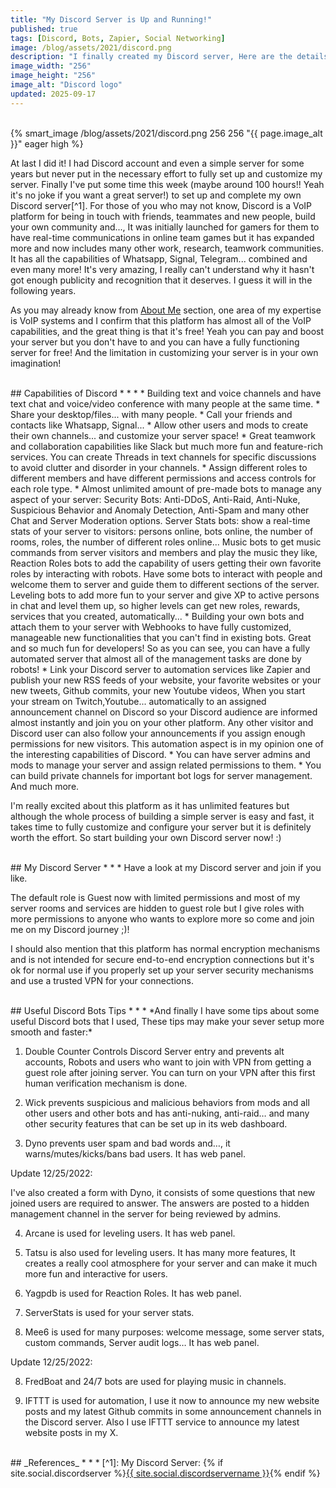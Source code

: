 ```yaml
---
title: "My Discord Server is Up and Running!"
published: true
tags: [Discord, Bots, Zapier, Social Networking]
image: /blog/assets/2021/discord.png
description: "I finally created my Discord server, Here are the details."
image_width: "256"
image_height: "256"
image_alt: "Discord logo"
updated: 2025-09-17
---
```


<br>
{% smart_image /blog/assets/2021/discord.png 256 256 "{{ page.image_alt }}" eager high %}
<br>

At last I did it! I had Discord account and even a simple server for some years but never put in the necessary effort to fully set up and customize my server. Finally I've put some time this week (maybe around 100 hours!! Yeah it's no joke if you want a great server!) to set up and complete my own Discord server[^1].
For those of you who may not know, Discord is a VoIP platform for being in touch with friends, teammates and new people, build your own community and..., It was initially launched for gamers for them to have real-time communications in online team games but it has expanded more and now includes many other work, research, teamwork communities. It has all the capabilities of Whatsapp, Signal, Telegram... combined and even many more! It's very amazing, I really can't understand why it hasn't got enough publicity and recognition that it deserves. I guess it will in the following years.

As you may already know from [About Me](/about) section, one area of my expertise is VoIP systems and I confirm that this platform has almost all of the VoIP capabilities, and the great thing is that it's free! Yeah you can pay and boost your server but you don't have to and you can have a fully functioning server for free! And the limitation in customizing your server is in your own imagination!

<br>
## Capabilities of Discord
* * *
* Building text and voice channels and have text chat and voice/video conference with many people at the same time.
* Share your desktop/files... with many people.
* Call your friends and contacts like Whatsapp, Signal...
* Allow other users and mods to create their own channels... and customize your server space!
* Great teamwork and collaboration capabilities like Slack but much more fun and feature-rich services. You can create Threads in text channels for specific discussions to avoid clutter and disorder in your channels.
* Assign different roles to different members and have different permissions and access controls for each role type.
* Almost unlimited amount of pre-made bots to manage any aspect of your server: Security Bots: Anti-DDoS, Anti-Raid, Anti-Nuke, Suspicious Behavior and Anomaly Detection, Anti-Spam and many other Chat and Server Moderation options. Server Stats bots: show a real-time stats of your server to visitors: persons online, bots online, the number of rooms, roles, the number of different roles online...
Music bots to get music commands from server visitors and members and play the music they like, Reaction Roles bots to add the capability of users getting their own favorite roles by interacting with robots. Have some bots to interact with people and welcome them to server and guide them to different sections of the server.
Leveling bots to add more fun to your server and give XP to active persons in chat and level them up, so higher levels can get new roles, rewards, services that you created, automatically...
* Building your own bots and attach them to your server with Webhooks to have fully customized, manageable new functionalities that you can't find in existing bots. Great and so much fun for developers! So as you can see, you can have a fully automated server that almost all of the management tasks are done by robots!
* Link your Discord server to automation services like Zapier and publish your new RSS feeds of your website, your favorite websites or your new tweets, Github commits, your new Youtube videos, When you start your stream on Twitch,Youtube... automatically to an assigned announcement channel on Discord so your Discord audience are informed almost instantly and join you on your other platform. Any other visitor and Discord user can also follow your announcements if you assign enough permissions for new visitors. This automation aspect is in my opinion one of the interesting capabilities of Discord.
* You can have server admins and mods to manage your server and assign related permissions to them.
* You can build private channels for important bot logs for server management.
And much more.

I'm really excited about this platform as it has unlimited features but although the whole process of building a simple server is easy and fast, it takes time to fully customize and configure your server but it is definitely worth the effort. So start building your own Discord server now! :)

<br>
## My Discord Server
* * *
Have a look at my Discord server and join if you like.

The default role is Guest now with limited permissions and most of my server rooms and services are hidden to guest role but I give roles with more permissions to anyone who wants to explore more so come and join me on my Discord journey ;)!    

I should also mention that this platform has normal encryption mechanisms and is not intended for secure end-to-end encryption connections but it's ok for normal use if you properly set up your server security mechanisms and use a trusted VPN for your connections.

<br>
## Useful Discord Bots Tips
* * *
*And finally I have some tips about some useful Discord bots that I used, These tips may make your sever setup more smooth and faster:*

1) Double Counter Controls Discord Server entry and prevents alt accounts, Robots and users who want to join with VPN from getting a guest role after joining server. You can turn on your VPN after this first human verification mechanism is done.

2) Wick prevents suspicious and malicious behaviors from mods and all other users and other bots and has anti-nuking, anti-raid… and many other security features that can be set up in its web dashboard.

3) Dyno prevents user spam and bad words and…, it warns/mutes/kicks/bans bad users. It has web panel.

Update 12/25/2022:

I've also created a form with Dyno, it consists of some questions that new joined users are required to answer. The answers are posted to a hidden management channel in the server for being reviewed by admins.

4) Arcane is used for leveling users. It has web panel.

5) Tatsu is also used for leveling users. It has many more features, It creates a really cool atmosphere for your server and can make it much more fun and interactive for users.

5) Yagpdb is used for Reaction Roles. It has web panel.

6) ServerStats is used for your server stats.

7) Mee6 is used for many purposes: welcome message, some server stats, custom commands, Server audit logs… It has web panel.

Update 12/25/2022:

8) FredBoat and 24/7 bots are used for playing music in channels.

9) IFTTT is used for automation, I use it now to announce my new website posts and my latest Github commits in some announcement channels in the Discord server. Also I use IFTTT service to announce my latest website posts in my X. 

<br>
## _References_
* * *
[^1]: My Discord Server: {% if site.social.discordserver %}<a href="https://discord.gg/{{ site.social.discordserver }}"><span>{{ site.social.discordservername }}</span></a>{% endif %}
